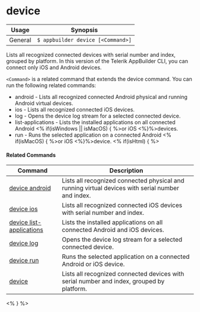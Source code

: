 device
==========

Usage | Synopsis
------|-------
General | `$ appbuilder device [<Command>]`

Lists all recognized connected devices with serial number and index, grouped by platform. In this version of the Telerik AppBuilder CLI,
you can connect only iOS and Android devices.

`<Command>` is a related command that extends the device command. You can run the following related commands:
* android - Lists all recognized connected Android physical and running Android virtual devices.
* ios - Lists all recognized connected iOS devices.
* log - Opens the device log stream for a selected connected device.
* list-applications - Lists the installed applications on all connected Android <% if(isWindows || isMacOS) { %>or iOS <%}%>devices.
* run - Runs the selected application on a connected Android <% if(isMacOS) { %>or iOS <%}%>device.
<% if(isHtml) { %> 

#### Related Commands

Command | Description
----------|----------
[device android](device-android.html) | Lists all recognized connected physical and running virtual devices with serial number and index.
[device ios](device-ios.html) | Lists all recognized connected iOS devices with serial number and index.
[device list-applications](device-list-applications.html) | Lists the installed applications on all connected Android and iOS devices.
[device log](device-log.html) | Opens the device log stream for a selected connected device.
[device run](device-run.html) | Runs the selected application on a connected Android or iOS device.
[device](device.html) | Lists all recognized connected devices with serial number and index, grouped by platform.
<% } %>